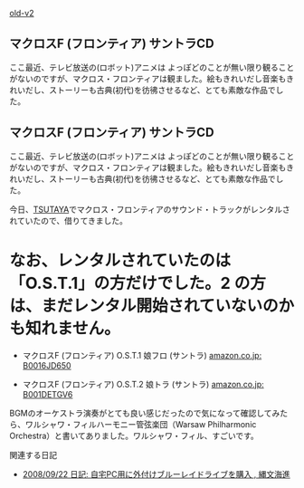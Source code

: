 [old-v2](ig081013-orig.html)

## マクロスF (フロンティア) サントラCD

ここ最近、テレビ放送の(ロボット)アニメは よっぽどのことが無い限り観ることがないのですが、マクロス・フロンティアは観ました。絵もきれいだし音楽もきれいだし、ストーリーも古典(初代)を彷彿させるなど、とても素敵な作品でした。


## マクロスF (フロンティア) サントラCD

ここ最近、テレビ放送の(ロボット)アニメは よっぽどのことが無い限り観ることがないのですが、マクロス・フロンティアは観ました。絵もきれいだし音楽もきれいだし、ストーリーも古典(初代)を彷彿させるなど、とても素敵な作品でした。

今日、[TSUTAYA](http://www.tsutaya.co.jp/)でマクロス・フロンティアのサウンド・トラックがレンタルされていたので、借りてきました。
# なお、レンタルされていたのは「O.S.T.1」の方だけでした。2 の方は、まだレンタル開始されていないのかも知れません。

* マクロスF (フロンティア) O.S.T.1 娘フロ (サントラ)
  [amazon.co.jp: B0016JD650](http://www.amazon.co.jp/exec/obidos/ASIN/B0016JD650/igapyondiary-22)
  
* マクロスF (フロンティア) O.S.T.2 娘トラ (サントラ)
  [amazon.co.jp: B001DETGV6](http://www.amazon.co.jp/exec/obidos/ASIN/B001DETGV6/igapyondiary-22)

BGMのオーケストラ演奏がとても良い感じだったので気になって確認してみたら、ワルシャワ・フィルハーモニー管弦楽団（Warsaw Philharmonic
Orchestra）と書いてありました。ワルシャワ・フィル、すごいです。

関連する日記

* [2008/09/22 日記: 自宅PC用に外付けブルーレイドライブを購入 , 縄文海進](ig080922.html)